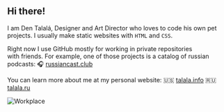 ## Hi there!

I am Den Talalá, Designer and Art Director who loves to code his own pet projects. I usually make static websites with `HTML` and `CSS`.

Right now I use GitHub mostly for working in private repositories with friends. For example, one of those projects is a catalog of russian podcasts:
🎧 [russiancast.club](https://russiancast.club)

You can learn more about me at my personal website:
🇺🇸 [talala.info](https://talala.info)
🇷🇺 [talala.ru](https://talala.ru)

![Workplace](https://github.com/dentalala/dentalala/raw/master/workplace.jpg)
